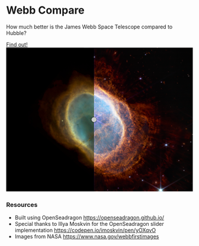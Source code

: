 # Webb Compare
How much better is the James Webb Space Telescope compared to Hubble?

[Find out!](https://johnedchristensen.github.io/WebbCompare)
![](img/Example.png)
### Resources
- Built using OpenSeadragon https://openseadragon.github.io/
- Special thanks to Illya Moskvin for the OpenSeadragon slider implementation https://codepen.io/imoskvin/pen/yOXqvO
- Images from NASA https://www.nasa.gov/webbfirstimages